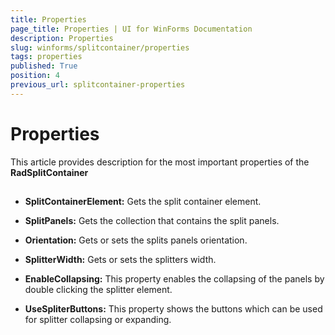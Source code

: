 ```yaml
---
title: Properties
page_title: Properties | UI for WinForms Documentation
description: Properties
slug: winforms/splitcontainer/properties
tags: properties
published: True
position: 4
previous_url: splitcontainer-properties
---
```


# Properties

This article provides description for the most important properties of the __RadSplitContainer__

## 

* __SplitContainerElement:__ Gets the split container element.
            

* __SplitPanels:__ Gets the collection that contains the split panels.
            

* __Orientation:__ Gets or sets the splits panels orientation.
            

* __SplitterWidth:__ Gets or sets the splitters width.
            

* __EnableCollapsing:__ This property enables the collapsing of the panels by double clicking the splitter element.
            

* __UseSpliterButtons:__ This property shows the buttons which can be used for splitter collapsing or expanding.
            

